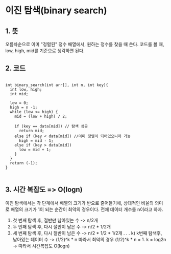 
이진 탐색(binary search)
======================

## 1. 뜻
오름차순으로 이미 "정렬된" 정수 배열에서, 원하는 정수를 찾을 때 쓴다.
코드를 볼 때, low, high, mid를 기준으로 생각하면 된다.

## 2. 코드
<pre>
<code>
int binary_search(int arr[], int n, int key){
  int low, high;
  int mid;
  
  low = 0;
  high = n -1;
  while (low <= high) {
    mid = (low + high) / 2;
    
    if (key == data[mid]) // 탐색 성공
      return mid;
    else if (key < data[mid]) //이미 정렬이 되어있으니까 가능
      high = mid - 1;
    else if (key > data[mid])
      low = mid + 1;
    }
  }
  return (-1);
}
</code>
</pre>

## 3. 시간 복잡도 => O(logn)
이진 탐색에서는 각 단계에서 배열의 크기가 반으로 줄어들기에, 상대적인 비율의 의미로 배열의 크기가 1이 되는 순간이
최악의 경우이다.
전체 데이터 개수를 n이라고 하자.
1) 첫 번째 탐색 후, 절반만 남아있는 수 -> n/2개
2) 두 번째 탐색 후, 다시 절반이 남은 수 -> n/2 * 1/2개
3) 세 번째 탐색 후, 다시 절반이 남은 수 -> n/2 * 1/2 * 1/2개
.
.
.
k) k번째 탐색후, 남아있는 데이터 수 -> (1/2)^k * n
따라서 최악의 경우 (1/2)^k * n = 1. k = log2n -> 따라서 시간복잡도 O(logn)

